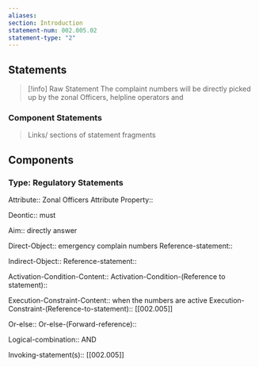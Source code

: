 ```yaml
---
aliases: 
section: Introduction
statement-num: 002.005.02
statement-type: "2"
---
```


## Statements 
> [!info] Raw Statement
> The complaint numbers will be directly picked up by the zonal Officers, helpline operators and 
> 

### Component Statements
> Links/ sections of statement fragments 


## Components

### Type: Regulatory Statements
Attribute:: Zonal Officers
	Attribute Property::

Deontic:: must

Aim:: directly answer

Direct-Object:: emergency complain numbers
	Reference-statement::

Indirect-Object::
	Reference-statement::

Activation-Condition-Content::
	Activation-Condition-(Reference to statement)::

Execution-Constraint-Content:: when the numbers are active
	Execution-Constraint-(Reference-to-statement):: [[002.005]]

Or-else::
	Or-else-(Forward-reference)::

Logical-combination:: AND



Invoking-statement(s):: [[002.005]]
